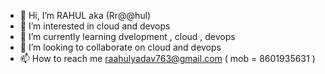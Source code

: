 - 👋 Hi, I’m RAHUL aka (Rr@@hul)
- 👀 I’m interested in cloud and devops
- 🌱 I’m currently learning dvelopment , cloud , devops
- 💞️ I’m looking to collaborate on cloud and devops
- 📫 How to reach me raahulyadav763@gmail.com ( mob = 8601935631 )

<!---
Raa9/Raa9 is a ✨ special ✨ repository because its `README.md` (this file) appears on your GitHub profile.
You can click the Preview link to take a look at your changes.
--->
